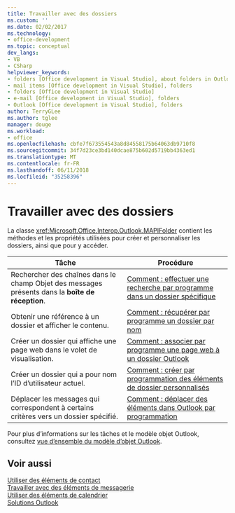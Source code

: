 ```yaml
---
title: Travailler avec des dossiers
ms.custom: ''
ms.date: 02/02/2017
ms.technology:
- office-development
ms.topic: conceptual
dev_langs:
- VB
- CSharp
helpviewer_keywords:
- folders [Office development in Visual Studio], about folders in Outlook
- mail items [Office development in Visual Studio], folders
- folders [Office development in Visual Studio]
- e-mail [Office development in Visual Studio], folders
- Outlook [Office development in Visual Studio], folders
author: TerryGLee
ms.author: tglee
manager: douge
ms.workload:
- office
ms.openlocfilehash: cbfe7f673554543a8d84558175b64063db9710f8
ms.sourcegitcommit: 34f7d23ce3bd140dcae875b602d5719bb4363ed1
ms.translationtype: MT
ms.contentlocale: fr-FR
ms.lasthandoff: 06/11/2018
ms.locfileid: "35258396"
---
```

# <a name="work-with-folders"></a>Travailler avec des dossiers
  La classe <xref:Microsoft.Office.Interop.Outlook.MAPIFolder> contient les méthodes et les propriétés utilisées pour créer et personnaliser les dossiers, ainsi que pour y accéder.  
  
|Tâche|Procédure|  
|----------|---------------|  
|Rechercher des chaînes dans le champ Objet des messages présents dans la **boîte de réception**.|[Comment : effectuer une recherche par programme dans un dossier spécifique](../vsto/how-to-programmatically-search-within-a-specific-folder.md)|  
|Obtenir une référence à un dossier et afficher le contenu.|[Comment : récupérer par programme un dossier par nom](../vsto/how-to-programmatically-retrieve-a-folder-by-name.md)|  
|Créer un dossier qui affiche une page web dans le volet de visualisation.|[Comment : associer par programme une page web à un dossier Outlook](../vsto/how-to-programmatically-associate-a-web-page-with-an-outlook-folder.md)|  
|Créer un dossier qui a pour nom l’ID d’utilisateur actuel.|[Comment : créer par programmation des éléments de dossier personnalisés](../vsto/how-to-programmatically-create-custom-folder-items.md)|  
|Déplacer les messages qui correspondent à certains critères vers un dossier spécifié.|[Comment : déplacer des éléments dans Outlook par programmation](../vsto/how-to-programmatically-move-items-in-outlook.md)|  
  
 Pour plus d’informations sur les tâches et le modèle objet Outlook, consultez [vue d’ensemble du modèle d’objet Outlook](../vsto/outlook-object-model-overview.md).  
  
## <a name="see-also"></a>Voir aussi  
 [Utiliser des éléments de contact](../vsto/working-with-contact-items.md)   
 [Travailler avec des éléments de messagerie](../vsto/working-with-mail-items.md)   
 [Utiliser des éléments de calendrier](../vsto/working-with-calendar-items.md)   
 [Solutions Outlook](../vsto/outlook-solutions.md)  
  
  